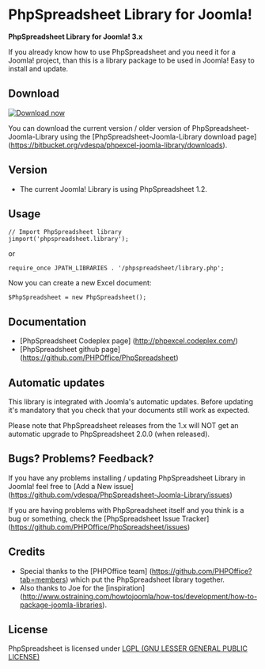 # PhpSpreadsheet Library for Joomla!

**PhpSpreadsheet Library for Joomla! 3.x**

If you already know how to use PhpSpreadsheet and you need it for a Joomla! project, than this is a library package to be used in Joomla! Easy to install and update.

Download
--------

[![Download now](https://raw.github.com/vdespa/PhpSpreadsheet-Joomla-Library/master/download.png)](https://bitbucket.org/vdespa/phpexcel-joomla-library/downloads/PhpSpreadsheet-Joomla-Library-1.8.0.zip)

You can download the current version / older version of PhpSpreadsheet-Joomla-Library using the [PhpSpreadsheet-Joomla-Library download page] (https://bitbucket.org/vdespa/phpexcel-joomla-library/downloads).

Version
-------

* The current Joomla! Library is using PhpSpreadsheet 1.2.

Usage
-----

    // Import PhpSpreadsheet library
    jimport('phpspreadsheet.library');

or 

    require_once JPATH_LIBRARIES . '/phpspreadsheet/library.php';


Now you can create a new Excel document:

    $PhpSpreadsheet = new PhpSpreadsheet();



Documentation
-------------

* [PhpSpreadsheet Codeplex page] (http://phpexcel.codeplex.com/)
* [PhpSpreadsheet github page] (https://github.com/PHPOffice/PhpSpreadsheet)

Automatic updates
-----------------

This library is integrated with Joomla's automatic updates. Before updating it's mandatory that you check that your documents still work as expected.

Please note that PhpSpreadsheet releases from the 1.x will NOT get an automatic upgrade to PhpSpreadsheet 2.0.0 (when released).

Bugs? Problems? Feedback?
-------------------------

If you have any problems installing / updating PhpSpreadsheet Library in Joomla! feel free to [Add a New issue] (https://github.com/vdespa/PhpSpreadsheet-Joomla-Library/issues)

If you are having problems with PhpSpreadsheet itself and you think is a bug or something, check the [PhpSpreadsheet Issue Tracker] (https://github.com/PHPOffice/PhpSpreadsheet/issues)

Credits
-------

* Special thanks to the [PHPOffice team] (https://github.com/PHPOffice?tab=members) which put the PhpSpreadsheet library together.
* Also thanks to Joe for the [inspiration] (http://www.ostraining.com/howtojoomla/how-tos/development/how-to-package-joomla-libraries).


License
-------
PhpSpreadsheet is licensed under [LGPL (GNU LESSER GENERAL PUBLIC LICENSE)](https://github.com/PHPOffice/PhpSpreadsheet/blob/master/license.md)
